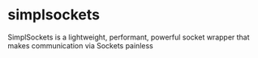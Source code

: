 simplsockets
============

SimplSockets is a lightweight, performant, powerful socket wrapper that makes communication via Sockets painless
